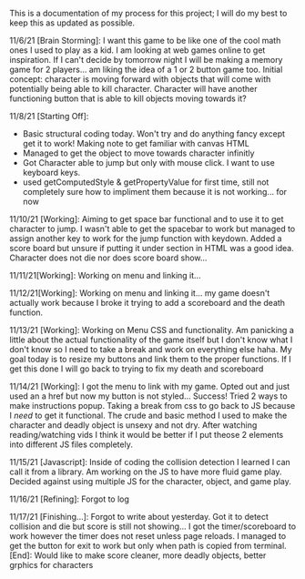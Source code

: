 This is a documentation of my process for this project; I will do my best to keep this as updated as possible. 




11/6/21 [Brain Storming]:
I want this game to be like one of the cool math ones I used to play as a kid. I am looking at web games online to get inspiration. If I can't decide by tomorrow night I will be making a memory game for 2 players... am liking the idea of a 1 or 2 button game too. 
Initial concept: character is moving forward with objects that will come with potentially being able to kill character. Character will have another functioning button that is able to kill objects moving towards it?

11/8/21 [Starting Off]:
- Basic structural coding today. Won't try and do anything fancy except get it to work! Making note to get familiar with canvas HTML 
- Managed to get the object to move towards character infinitly  
- Got Character able to jump but only with mouse click. I want to use keyboard keys.
- used getComputedStyle & getPropertyValue for first time, still not completely sure how to impliment them because it is not working... for now

11/10/21 [Working]:
Aiming to get space bar functional and to use it to get character to jump. I wasn't able to get the spacebar to  work but managed to assign another key to work for the jump function with keydown. Added a score board but unsure if putting it under section in HTML was a good idea. Character does not die nor does score board show...

11/11/21[Working]:
Working on menu and linking it...

11/12/21[Working]:
Working on menu and linking it... my game doesn't actually work because I broke it trying to add a scoreboard and the death function.

11/13/21 [Working]:
Working on Menu CSS and functionality. Am panicking a little about the actual functionality of the game itself but I don't know what I don't know so I need to take a break and work on everything else haha. My goal today is to resize my buttons and link them to the proper functions. If I get this done I will go back to trying to fix my death and scoreboard

11/14/21 [Working]:
I got the menu to link with my game. Opted out and just used an a href but now my button is not styled... Success! Tried 2 ways to make instructions popup. Taking a break from css to go back to JS because I *need* to get it functional. The crude and basic method I used to make the character and deadly object is unsexy and not dry. After watching reading/watching vids I think it would be better if I put theose 2 elements into different JS files completely.

11/15/21 [Javascript]:
Inside of coding the collision detection I learned I can call it from a library. Am working on the JS to have more fluid game play. Decided against using multiple JS for the character, object, and game play. 

11/16/21 [Refining]:
Forgot to log

11/17/21 [Finishing...]:
Forgot to write about yesterday. Got it to detect collision and die but score is still not showing... I got the timer/scoreboard to work however the timer does not reset unless page reloads. I managed to get the button for exit to work but only when path is copied from terminal. 
[End]: Would like to make score cleaner, more deadly objects, better grphics for characters

 